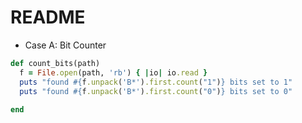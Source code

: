 # README

* Case A: Bit Counter

```ruby
def count_bits(path)
  f = File.open(path, 'rb') { |io| io.read }
  puts "found #{f.unpack('B*').first.count("1")} bits set to 1"
  puts "found #{f.unpack('B*').first.count("0")} bits set to 0"
  
end
```

